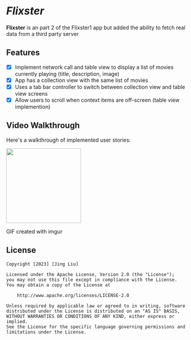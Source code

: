 # *Flixster*

**Flixster** is an part 2 of the Flixster1 app but added the ability to fetch real data from a third party server

## Features
- [x] Implement network call and table view to display a list of movies currently playing (title, description, image)
- [x] App has a collection view with the same list of movies
- [x] Uses a tab bar controller to switch between collection view and table view screens    
- [x] Allow users to scroll when context items are off-screen (table view implemention)

## Video Walkthrough

Here's a walkthrough of implemented user stories:

<img src="https://github.com/markov42/Flixster2/blob/main/NjqBV6h%20-%20Imgur.gif" width=200><br>

GIF created with imgur 


## License

    Copyright [2023] [Jing Liu]

    Licensed under the Apache License, Version 2.0 (the "License");
    you may not use this file except in compliance with the License.
    You may obtain a copy of the License at

        http://www.apache.org/licenses/LICENSE-2.0

    Unless required by applicable law or agreed to in writing, software
    distributed under the License is distributed on an "AS IS" BASIS,
    WITHOUT WARRANTIES OR CONDITIONS OF ANY KIND, either express or implied.
    See the License for the specific language governing permissions and
    limitations under the License.
